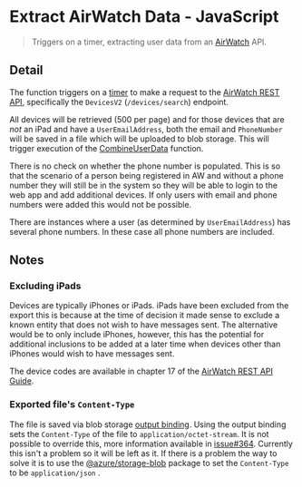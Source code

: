 # Extract AirWatch Data - JavaScript

> Triggers on a timer, extracting user data from an
> [AirWatch](https://www.vmware.com/products/workspace-one.html) API.

## Detail

The function triggers on a [timer](./function.json) to make a request to the
[AirWatch REST API](https://resources.workspaceone.com/view/zv5cgwjrcv972rd6fmml/en),
specifically the `DevicesV2` (`/devices/search`) endpoint.

All devices will be retrieved (500 per page) and for those devices that are
_not_ an iPad and have a `UserEmailAddress`, both the email and `PhoneNumber`
will be saved in a file which will be uploaded to blob storage. This will
trigger execution of the [CombineUserData](./CombineUserData) function.

There is no check on whether the phone number is populated. This is so that the
scenario of a person being registered in AW and without a phone number they
will still be in the system so they will be able to login to the web app and
add additional devices. If only users with email and phone numbers were added
this would not be possible.

There are instances where a user (as determined by `UserEmailAddress`) has
several phone numbers. In these case all phone numbers are included.

## Notes

### Excluding iPads

Devices are typically iPhones or iPads. iPads have been excluded from the
export this is because at the time of decision it made sense to exclude a known
entity that does not wish to have messages sent. The alternative would be to
only include iPhones, however, this has the potential for additional inclusions
to be added at a later time when devices other than iPhones would wish to have
messages sent.

The device codes are available in chapter 17 of the
[AirWatch REST API Guide](https://resources.workspaceone.com/view/zv5cgwjrcv972rd6fmml/en).

### Exported file's `Content-Type`

The file is saved via blob storage
[output binding](https://docs.microsoft.com/en-us/azure/azure-functions/functions-bindings-storage-blob-output?tabs=javascript).
Using the output binding sets the `Content-Type` of the file to
`application/octet-stream`. It is not possible to override this, more
information available in
[issue#364](https://github.com/Azure/azure-functions-host/issues/364).
Currently this isn't a problem so it will be left as it. If there is a problem
the way to solve it is to use the
[@azure/storage-blob](https://www.npmjs.com/package/@azure/storage-blob)
package to set the `Content-Type` to be `application/json` .
